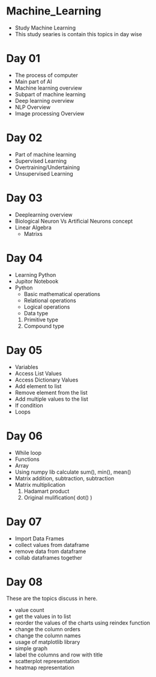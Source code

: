 # Machine_Learning
- Study Machine Learning 
- This study searies is contain this topics in day wise
# Day 01
- The process of computer
- Main part of AI
- Machine learning overview
- Subpart of machine learning
- Deep learning overview
- NLP Overview
- Image processing Overview

# Day 02
- Part of machine learning
- Supervised Learning
- Overtraining/Undertaining
- Unsupervised Learning

# Day 03
- Deeplearning overview
- Biological Neuron Vs Artificial Neurons concept
- Linear Algebra
    - Matrixs

# Day 04 
- Learning Python
- Jupitor Notebook
- Python
    - Basic mathematical operations
    - Relational operations
    - Logical operations
    - Data type
    1. Primitive type
    2. Compound type

# Day 05

- Variables
- Access List Values
- Access Dictionary Values
- Add element to list
- Remove element from the list
- Add multiple values to the list
- If condition
- Loops

# Day 06
- While loop
- Functions
- Array
- Using numpy lib calculate sum(), min(), mean()
- Matrix addition, subtraction, subtraction
- Matrix multiplication
    1. Hadamart product
    2. Original mulification( dot() )

# Day 07

- Import  Data Frames
- collect values from dataframe
- remove data from dataframe
- collab dataframes together

# Day 08 
These are the topics discuss in here. 
- value count
- get the values in to list
- reorder the values of the charts using reindex function
- change the column orders
- change the column names
- usage of matplotlib library
 - simple graph
 - label the columns and row with title
 - scatterplot representation
 - heatmap representation

